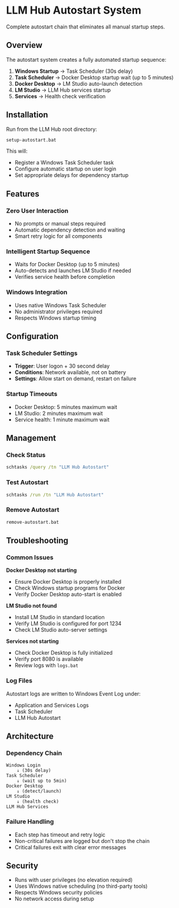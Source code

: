 # LLM Hub Autostart System

Complete autostart chain that eliminates all manual startup steps.

## Overview

The autostart system creates a fully automated startup sequence:

1. **Windows Startup** → Task Scheduler (30s delay)
2. **Task Scheduler** → Docker Desktop startup wait (up to 5 minutes)
3. **Docker Desktop** → LM Studio auto-launch detection
4. **LM Studio** → LLM Hub services startup
5. **Services** → Health check verification

## Installation

Run from the LLM Hub root directory:

```cmd
setup-autostart.bat
```

This will:
- Register a Windows Task Scheduler task
- Configure automatic startup on user login
- Set appropriate delays for dependency startup

## Features

### Zero User Interaction
- No prompts or manual steps required
- Automatic dependency detection and waiting
- Smart retry logic for all components

### Intelligent Startup Sequence
- Waits for Docker Desktop (up to 5 minutes)
- Auto-detects and launches LM Studio if needed
- Verifies service health before completion

### Windows Integration
- Uses native Windows Task Scheduler
- No administrator privileges required
- Respects Windows startup timing

## Configuration

### Task Scheduler Settings
- **Trigger**: User logon + 30 second delay
- **Conditions**: Network available, not on battery
- **Settings**: Allow start on demand, restart on failure

### Startup Timeouts
- Docker Desktop: 5 minutes maximum wait
- LM Studio: 2 minutes maximum wait
- Service health: 1 minute maximum wait

## Management

### Check Status
```cmd
schtasks /query /tn "LLM Hub Autostart"
```

### Test Autostart
```cmd
schtasks /run /tn "LLM Hub Autostart"
```

### Remove Autostart
```cmd
remove-autostart.bat
```

## Troubleshooting

### Common Issues

**Docker Desktop not starting**
- Ensure Docker Desktop is properly installed
- Check Windows startup programs for Docker
- Verify Docker Desktop auto-start is enabled

**LM Studio not found**
- Install LM Studio in standard location
- Verify LM Studio is configured for port 1234
- Check LM Studio auto-server settings

**Services not starting**
- Check Docker Desktop is fully initialized
- Verify port 8080 is available
- Review logs with `logs.bat`

### Log Files

Autostart logs are written to Windows Event Log under:
- Application and Services Logs
- Task Scheduler
- LLM Hub Autostart

## Architecture

### Dependency Chain
```
Windows Login
    ↓ (30s delay)
Task Scheduler
    ↓ (wait up to 5min)
Docker Desktop
    ↓ (detect/launch)
LM Studio
    ↓ (health check)
LLM Hub Services
```

### Failure Handling
- Each step has timeout and retry logic
- Non-critical failures are logged but don't stop the chain
- Critical failures exit with clear error messages

## Security

- Runs with user privileges (no elevation required)
- Uses Windows native scheduling (no third-party tools)
- Respects Windows security policies
- No network access during setup

